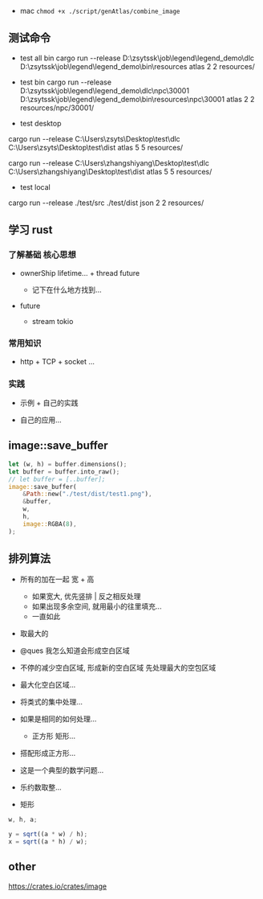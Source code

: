 - mac `chmod +x ./script/genAtlas/combine_image`

## 测试命令

- test all bin
  cargo run --release D:\zsytssk\job\legend\legend_demo\dlc D:\zsytssk\job\legend\legend_demo\bin\resources atlas 2 2 resources/

- test bin
  cargo run --release D:\zsytssk\job\legend\legend_demo\dlc\npc\30001 D:\zsytssk\job\legend\legend_demo\bin\resources\npc\30001 atlas 2 2 resources/npc/30001/

* test desktop

cargo run --release C:\Users\zsyts\Desktop\test\dlc C:\Users\zsyts\Desktop\test\dist atlas 5 5 resources/

cargo run --release C:\Users\zhangshiyang\Desktop\test\dlc C:\Users\zhangshiyang\Desktop\test\dist atlas 5 5 resources/

- test local

cargo run --release ./test/src ./test/dist json 2 2 resources/

## 学习 rust

### 了解基础 核心思想

- ownerShip lifetime... + thread future

  - 记下在什么地方找到...

- future
  - stream tokio

### 常用知识

- http + TCP + socket ...

### 实践

- 示例 + 自己的实践

- 自己的应用...

## image::save_buffer

```rs
let (w, h) = buffer.dimensions();
let buffer = buffer.into_raw();
// let buffer = [..buffer];
image::save_buffer(
    &Path::new("./test/dist/test1.png"),
    &buffer,
    w,
    h,
    image::RGBA(8),
);
```

## 排列算法

- 所有的加在一起 宽 + 高

  - 如果宽大, 优先竖排 | 反之相反处理
  - 如果出现多余空间, 就用最小的往里填充...
  - 一直如此

- 取最大的

- @ques 我怎么知道会形成空白区域

- 不停的减少空白区域, 形成新的空白区域 先处理最大的空包区域

- 最大化空白区域...

- 将类式的集中处理...

- 如果是相同的如何处理...

  - 正方形 矩形...

- 搭配形成正方形...

- 这是一个典型的数学问题...

- 乐约数取整...

- 矩形

```js
w, h, a;

y = sqrt((a * w) / h);
x = sqrt((a * h) / w);
```

## other

https://crates.io/crates/image

```

```
